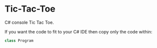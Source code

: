 # Tic-Tac-Toe
C# console Tic Tac Toe.

If you want the code to fit to your C# IDE then copy only the code within:
```cs
class Program
```
